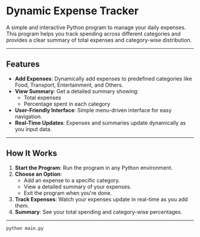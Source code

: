 # Dynamic Expense Tracker

A simple and interactive Python program to manage your daily expenses. This program helps you track spending across different categories and provides a clear summary of total expenses and category-wise distribution.

---

## Features

- **Add Expenses**: Dynamically add expenses to predefined categories like Food, Transport, Entertainment, and Others.
- **View Summary**: Get a detailed summary showing:
  - Total expenses
  - Percentage spent in each category
- **User-Friendly Interface**: Simple menu-driven interface for easy navigation.
- **Real-Time Updates**: Expenses and summaries update dynamically as you input data.

---

## How It Works

1. **Start the Program**: Run the program in any Python environment.
2. **Choose an Option**:
   - Add an expense to a specific category.
   - View a detailed summary of your expenses.
   - Exit the program when you're done.
3. **Track Expenses**: Watch your expenses update in real-time as you add them.
4. **Summary**: See your total spending and category-wise percentages.

---
```bash
python main.py
